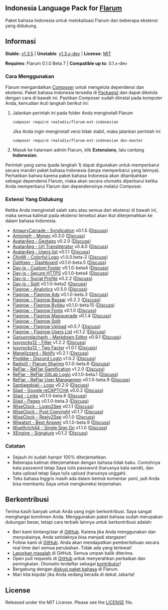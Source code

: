 ## Indonesia Language Pack for [Flarum](http://flarum.org/)

Paket bahasa Indonesia untuk melokalisasi Flarum dan beberapa ekstensi yang didukung.

## Informasi
**Stable**: [v1.3.5](https://github.com/realodix/flarum-ext-indonesian/archive/1.3.3.zip) | **Unstable**: [v1.3.x-dev](https://github.com/realodix/flarum-ext-indonesian/archive/master.zip) | **License**: [MIT](https://poser.pugx.org/realodix/flarum-ext-indonesian/license)

**Requires**: Flarum 0.1.0 Beta 7 | **Compatible up to**: 0.1.x-dev

### Cara Menggunakan
Flarum mengandalkan [Composer](https://getcomposer.org/) untuk mengelola dependensi dan ekstensi. Paket bahasa Indonesia tersedia di [Packagist](https://packagist.org/packages/realodix/flarum-ext-indonesian) dan dapat dikelola dengan cara di bawah ini. Pastikan Composer sudah diinstal pada komputer Anda, kemudian ikuti langkah berikut ini:

1. Jalankan perintah ini pada folder Anda menginstall Flarum

       composer require realodix/flarum-ext-indonesian

    Jika Anda ingin menginstall versi tidak stabil, maka jalankan perintah ini

       composer require realodix/flarum-ext-indonesian dev-master

2. Masuk ke halamam admin Flarum, klik **Extensions**, lalu centang **Indonesian**.

Perintah yang sama (pada langkah 1) dapat digunakan untuk memperbarui secara mandiri paket bahasa Indonesia (tanpa memperbarui yang lainnya). Perhatikan bahwa karena paket bahasa Indonesia akan ditambahkan sebagai dependensi Flarum, maka akan secara otomatis diperbarui ketika Anda memperbarui Flarum dan dependensinya melalui Composer.


### Extensi Yang Didukung
Ketika Anda menginstall salah satu atau semua dari ekstensi di bawah ini, maka semua kalimat pada ekstensi tersebut akan ikut diterjemahkan ke dalam bahasa Indonesia.

- [AmauryCarrade - Syndication](https://github.com/AmauryCarrade/flarum-ext-syndication) v0.1.5 ([Discuss](https://discuss.flarum.org/d/4395))
- [Antoinefr - Money ](https://github.com/AntoineFr/flarum-ext-money) v0.3.0 ([Discuss](https://discuss.flarum.org/d/4699))
- [Avatar4eg - Geotags](https://github.com/avatar4eg/flarum-ext-geotags) v0.2.0 ([Discuss](https://discuss.flarum.org/d/3545))
- [Avatar4eg - Url Transliterator](https://github.com/Avatar4eg/flarum-ext-transliterator) v0.4.0 ([Discuss](https://discuss.flarum.org/d/3736))
- [Avatar4eg - Users list](https://github.com/Avatar4eg/flarum-ext-users-list) v0.1.1 ([Discuss](https://discuss.flarum.org/d/3731))
- [ChinW - Colorful Logo](https://github.com/ChinW/colorful-logo) v1.0.0.beta-2 ([Discuss](https://discuss.flarum.org/d/3003))
- [Datitisev - Dashboard](https://github.com/datitisev/flarum-ext-admindashboard) v0.1.0-beta.5 ([Discuss](https://discuss.flarum.org/d/2958))
- [Dav-is - Custom Footer](https://github.com/dav-is/flarum-ext-customfooter) v0.1.0-beta4 ([Discuss](https://discuss.flarum.org/d/2926))
- [Dav-is - Secure HTTPS](https://github.com/dav-is/flarum-ext-securehttps) v0.1.0-beta4 ([Discuss](https://discuss.flarum.org/d/2649))
- [Dav-is - Social Profile](https://github.com/dav-is/flarum-ext-socialprofile) v0.2.2 ([Discuss](https://discuss.flarum.org/d/1929))
- [Dav-is - Split](https://github.com/dav-is/flarum-ext-split) v0.1.0-beta2 ([Discuss](https://discuss.flarum.org/d/3143))
- [Flagrow - Analytics](https://github.com/flagrow/flarum-ext-analytics) v0.5.0 ([Discuss](https://discuss.flarum.org/d/1983))
- [Flagrow - Flagrow Ads](https://github.com/flagrow/ads) v0.1.0-beta.3 ([Discuss](https://discuss.flarum.org/d/4785))
- [Flagrow - Flagrow Bazaar](https://github.com/flagrow/bazaar) v0.2.2 ([Discuss](https://discuss.flarum.org/d/5151))
- [Flagrow - Flagrow Byōbu](https://github.com/flagrow/byobu) v0.1.0-beta.15 ([Discuss](https://discuss.flarum.org/d/4762))
- [Flagrow - Flagrow Fonts](https://github.com/flagrow/fonts) v0.1.0 ([Discuss](https://discuss.flarum.org/d/6207))
- [Flagrow - Flagrow Masquerade](https://github.com/flagrow/masquerade) v0.1.4 ([Discuss](https://discuss.flarum.org/d/5791))
- [Flagrow - Flagrow Split](https://github.com/flagrow/split)
- [Flagrow - Flagrow Upload](https://github.com/flagrow/upload) v0.5.7 ([Discuss](https://discuss.flarum.org/d/4154))
- [Flagrow - Flagrow Users List](https://github.com/flagrow/users-list) v0.1.2 ([Discuss](https://discuss.flarum.org/d/6009))
- [Ganuonglachanh - Markdown Editor](https://github.com/ganuonglachanh/flarum-ext-markdown-editor) v0.9.1 ([Discuss](https://discuss.flarum.org/d/5788))
- [Issyrocks12 - Filter](https://github.com/CDK2020/flarum-ext-filter) v1.2.2 ([Discuss](https://discuss.flarum.org/d/5131))
- [Issyrocks12 - Two Factor](https://github.com/CDK2020/flarum-ext-twofactor) v1.0.1 ([Discuss](https://discuss.flarum.org/d/5226))
- [Manelizzard - Notify](https://github.com/manelizzard/flarum-notify) v0.2.1 ([Discuss](https://discuss.flarum.org/d/4345))
- [Pnobbe - Discord Login](https://github.com/pnobbe/flarum-ext-oauth-discord) v1.0.2 ([Discuss](https://discuss.flarum.org/d/3468))
- [Radixi0 - Flarum Sharing](https://github.com/radixi0/flarum-ext-sharing) 0.1.0-beta.6 ([Discuss](https://discuss.flarum.org/d/6171))
- [ReFlar - ReFlar Gamification](https://gitlab.com/ReDevelopers/ReFlar/gamification) v1.2.0 ([Discuss](https://discuss.flarum.org/d/5588))
- [ReFlar - ReFlar GitLab Login](https://gitlab.com/ReDevelopers/ReFlar/oauth-gitlab) v0.1.0-beta.1 ([Discuss](https://discuss.flarum.org/d/6357))
- [ReFlar - ReFlar User Managemen](https://gitlab.com/ReDevelopers/ReFlar/user-management) v0.1.0-beta.9 ([Discuss](https://discuss.flarum.org/d/5444))
- [Santiagobiali - Logo](https://github.com/santiagobiali/flarum-ext-logo) v0.2.0 ([Discuss](https://discuss.flarum.org/d/1881))
- [Sijad - Google reCAPTCHA](https://github.com/sijad/flarum-ext-recaptcha) v0.0.2 ([Discuss](https://discuss.flarum.org/d/3707))
- [Sijad - Links](https://github.com/sijad/flarum-ext-links) v0.1.0-beta.6 ([Discuss](https://discuss.flarum.org/d/2230))
- [Sijad - Pages](https://github.com/sijad/flarum-ext-pages) v0.1.0-beta.3 ([Discuss](https://discuss.flarum.org/d/2605))
- [WiseClock - Login2See](https://github.com/WiseClock/flarum-ext-login2see) v0.1.1 ([Discuss](https://discuss.flarum.org/d/5168))
- [WiseClock - Post Copyright](https://github.com/WiseClock/flarum-ext-post-copyright) v0.1.7 ([Discuss](https://discuss.flarum.org/d/5119))
- [WiseClock - Reply2See](https://github.com/WiseClock/flarum-ext-reply2see) v0.1.0 ([Discuss](https://discuss.flarum.org/d/5190))
- [Wiwatsrt - Best Answer](https://github.com/wiwatsrt/flarum-ext-best-answer) v0.1.0-beta.9 ([Discuss](https://discuss.flarum.org/d/3868))
- [Wuethrich44 - Single Sign On](https://github.com/wuethrich44/flarum-ext-sso) v1.1.0 ([Discuss](https://discuss.flarum.org/d/5052))
- [XEngine - Signature](https://github.com/XEngine/flarum-ext-signature) v0.1.2 ([Discuss](https://discuss.flarum.org/d/4222))



### Catatan
- Sejauh ini sudah hampir 100% diterjemahkan.
- Beberapa kalimat diterjemahkan dengan bahasa tidak baku. Contohnya kata password tetap Saya tulis password (harusnya kata sandi), dan kata upload tetap Saya tulis upload (harusnya unggah).
- Teks bahasa Inggris masih ada dalam bentuk komentar yaml, jadi Anda bisa membantu Saya untuk mengkoreksi terjemahan.


## Berkontribusi
Terima kasih banyak untuk Anda yang ingin berkontribusi. Saya sangat menghargai komitmen Anda. Menggunakan paket bahasa sudah merupakan dukungan besar, tetapi cara terbaik lainnya untuk berkontribusi adalah:

- Beri kami bintang/star di [GitHub](https://github.com/realodix/flarum-ext-indonesian). Karena jika Anda menggunakan dan menyukainya, Anda setidaknya bisa menjadi stargazer!
- Follow kami di [GitHub](https://github.com/realodix/flarum-ext-indonesian). Anda akan mendapatkan pemberitahuan secara real time dari semua perubahan. Tidak ada yang terlewat!
- [Laporkan masalah](https://github.com/realodix/flarum-ext-indonesian/issues) di GitHub. Semua umpan balik diterima.
- Open pull requests di [GitHub](https://github.com/realodix/flarum-ext-indonesian) untuk menyerahkan perbaikan dan peningkatan. Otomatis terdaftar sebagai [kontributor](https://github.com/realodix/flarum-ext-indonesian/graphs/contributors)!
- Bergabung dengan [diskusi paket bahasa](https://discuss.flarum.org/d/1358-indonesian-language-pack) di Flarum.
- Mari kita kopdar jika Anda sedang berada di dekat Jakarta!


## License
Released under the MIT License. Please see the [LICENSE](https://github.com/realodix/flarum-ext-indonesian/blob/master/LICENSE) file.
